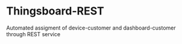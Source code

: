 # Thingsboard-REST
 Automated assigment of device-customer and dashboard-customer through REST service
